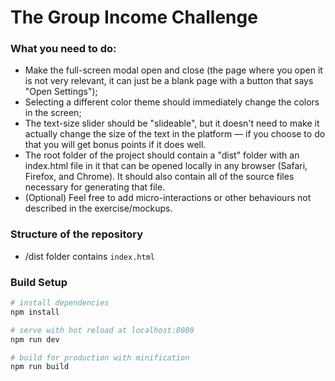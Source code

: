 # The Group Income Challenge

### What you need to do:

- Make the full-screen modal open and close (the page where you open it is not very relevant, it can just be a blank page with a button that says "Open Settings");
- Selecting a different color theme should immediately change the colors in the screen;
- The text-size slider should be "slideable", but it doesn't need to make it actually change the size of the text in the platform — if you choose to do that you will get bonus points if it does well.
- The root folder of the project should contain a "dist" folder with an index.html file in it that can be opened locally in any browser (Safari, Firefox, and Chrome). It should also contain all of the source files necessary for generating that file.
- (Optional) Feel free to add micro-interactions or other behaviours not described in the exercise/mockups.

### Structure of the repository

- /dist folder contains `index.html`

### Build Setup

```bash
# install dependencies
npm install

# serve with hot reload at localhost:8080
npm run dev

# build for production with minification
npm run build
```
